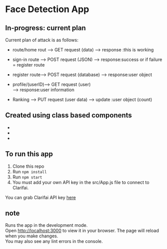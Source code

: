 # Face Detection App


## In-progress:  current plan

Current plan of attack is as follows:

* route/home rout -->  GET request (data)
-->  response :this is working 

* sign-in route  -->  POST request (JSON) 
-->  response:success  or  if failure = register route

* register route-->  POST request (database)
-->  response:user object

* profile/(userID)-->  GET request (user)	
-->  response:user information

* Ranking	-->  PUT request (user data)
-->  update :user object (count)


## Created using class based components
-
-
-


## To run this app

1. Clone this repo
2. Run `npm install`
3. Run `npm start`
4. You must add your own API key in the src/App.js file to connect to Clarifai.

You can grab Clarifai API key [here](https://www.clarifai.com/)




## note
Runs the app in the development mode.\
Open [http://localhost:3000](http://localhost:3000) to view it in your browser.
The page will reload when you make changes.\
You may also see any lint errors in the console.